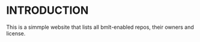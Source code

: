 INTRODUCTION
============
This is a simmple website that lists all bmlt-enabled repos, their owners and license.
